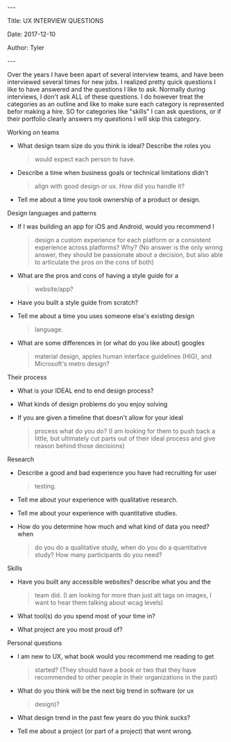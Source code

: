 \-\--

Title: UX INTERVIEW QUESTIONS

Date: 2017-12-10

Author: Tyler

\-\--

Over the years I have been apart of several interview teams, and have
been interviewed several times for new jobs. I realized pretty quick
questions I like to have answered and the questions I like to ask.
Normally during interviews, I don\'t ask ALL of these questions. I do
however treat the categories as an outline and like to make sure each
category is represented befor making a hire. SO for categories like
\"skills\" I can ask questions, or if their portfolio clearly answers my
questions I will skip this category.

Working on teams

-   What design team size do you think is ideal? Describe the roles you
    > would expect each person to have.

-   Describe a time when business goals or technical limitations didn\'t
    > align with good design or ux. How did you handle it?

-   Tell me about a time you took ownership of a product or design.

Design languages and patterns

-   If I was building an app for iOS and Android, would you recommend I
    > design a custom experience for each platform or a consistent
    > experience across platforms? Why? (No answer is the only wrong
    > answer, they should be passionate about a decision, but also able
    > to articulate the pros on the cons of both)

-   What are the pros and cons of having a style guide for a
    > website/app?

-   Have you built a style guide from scratch?

-   Tell me about a time you uses someone else\'s existing design
    > language.

-   What are some differences in (or what do you like about) googles
    > material design, apples human interface guidelines (HIG), and
    > Microsoft\'s metro design?

Their process

-   What is your IDEAL end to end design process?

-   What kinds of design problems do you enjoy solving

-   If you are given a timeline that doesn\'t allow for your ideal
    > process what do you do? (I am looking for them to push back a
    > little, but ultimately cut parts out of their ideal process and
    > give reason behind those decisions)

Research

-   Describe a good and bad experience you have had recruiting for user
    > testing.

-   Tell me about your experience with qualitative research.

-   Tell me about your experience with quantitative studies.

-   How do you determine how much and what kind of data you need? when
    > do you do a qualitative study, when do you do a quantitative
    > study? How many participants do you need?

Skills

-   Have you built any accessible websites? describe what you and the
    > team did. (I am looking for more than just alt tags on images, I
    > want to hear them talking about wcag levels)

-   What tool(s) do you spend most of your time in?

-   What project are you most proud of?

Personal questions

-   I am new to UX, what book would you recommend me reading to get
    > started? (They should have a book or two that they have
    > recommended to other people in their organizations in the past)

-   What do you think will be the next big trend in software (or ux
    > design)?

-   What design trend in the past few years do you think sucks?

-   Tell me about a project (or part of a project) that went wrong.
